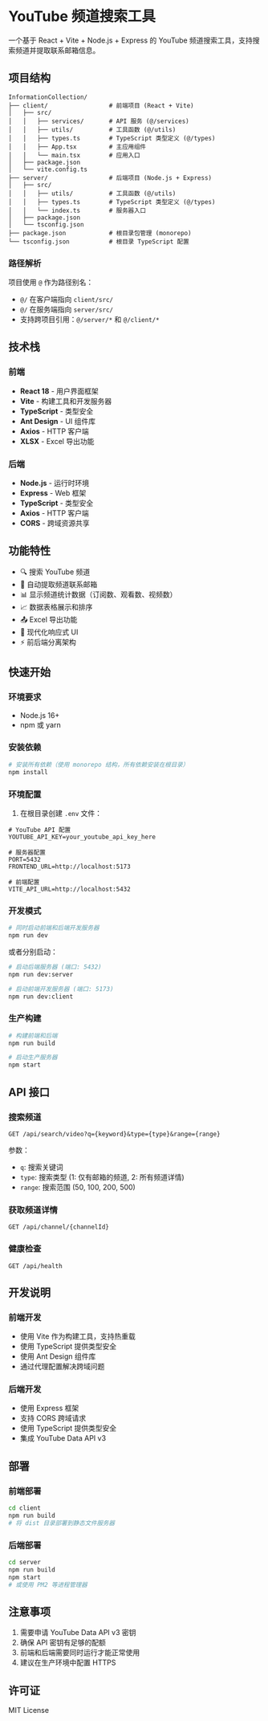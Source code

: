 # YouTube 频道搜索工具

一个基于 React + Vite + Node.js + Express 的 YouTube 频道搜索工具，支持搜索频道并提取联系邮箱信息。

## 项目结构

```
InformationCollection/
├── client/                 # 前端项目 (React + Vite)
│   ├── src/
│   │   ├── services/       # API 服务 (@/services)
│   │   ├── utils/          # 工具函数 (@/utils)
│   │   ├── types.ts        # TypeScript 类型定义 (@/types)
│   │   ├── App.tsx         # 主应用组件
│   │   └── main.tsx        # 应用入口
│   ├── package.json
│   └── vite.config.ts
├── server/                 # 后端项目 (Node.js + Express)
│   ├── src/
│   │   ├── utils/          # 工具函数 (@/utils)
│   │   ├── types.ts        # TypeScript 类型定义 (@/types)
│   │   └── index.ts        # 服务器入口
│   ├── package.json
│   └── tsconfig.json
├── package.json            # 根目录包管理 (monorepo)
└── tsconfig.json           # 根目录 TypeScript 配置
```

### 路径解析

项目使用 `@` 作为路径别名：
- `@/` 在客户端指向 `client/src/`
- `@/` 在服务端指向 `server/src/`
- 支持跨项目引用：`@/server/*` 和 `@/client/*`

## 技术栈

### 前端
- **React 18** - 用户界面框架
- **Vite** - 构建工具和开发服务器
- **TypeScript** - 类型安全
- **Ant Design** - UI 组件库
- **Axios** - HTTP 客户端
- **XLSX** - Excel 导出功能

### 后端
- **Node.js** - 运行时环境
- **Express** - Web 框架
- **TypeScript** - 类型安全
- **Axios** - HTTP 客户端
- **CORS** - 跨域资源共享

## 功能特性

- 🔍 搜索 YouTube 频道
- 📧 自动提取频道联系邮箱
- 📊 显示频道统计数据（订阅数、观看数、视频数）
- 📈 数据表格展示和排序
- 📤 Excel 导出功能
- 🎨 现代化响应式 UI
- ⚡ 前后端分离架构

## 快速开始

### 环境要求

- Node.js 16+ 
- npm 或 yarn

### 安装依赖

```bash
# 安装所有依赖（使用 monorepo 结构，所有依赖安装在根目录）
npm install
```

### 环境配置

1. 在根目录创建 `.env` 文件：

```env
# YouTube API 配置
YOUTUBE_API_KEY=your_youtube_api_key_here

# 服务器配置
PORT=5432
FRONTEND_URL=http://localhost:5173

# 前端配置
VITE_API_URL=http://localhost:5432
```

### 开发模式

```bash
# 同时启动前端和后端开发服务器
npm run dev
```

或者分别启动：

```bash
# 启动后端服务器 (端口: 5432)
npm run dev:server

# 启动前端开发服务器 (端口: 5173)
npm run dev:client
```

### 生产构建

```bash
# 构建前端和后端
npm run build

# 启动生产服务器
npm start
```

## API 接口

### 搜索频道
```
GET /api/search/video?q={keyword}&type={type}&range={range}
```

参数：
- `q`: 搜索关键词
- `type`: 搜索类型 (1: 仅有邮箱的频道, 2: 所有频道详情)
- `range`: 搜索范围 (50, 100, 200, 500)

### 获取频道详情
```
GET /api/channel/{channelId}
```

### 健康检查
```
GET /api/health
```

## 开发说明

### 前端开发
- 使用 Vite 作为构建工具，支持热重载
- 使用 TypeScript 提供类型安全
- 使用 Ant Design 组件库
- 通过代理配置解决跨域问题

### 后端开发
- 使用 Express 框架
- 支持 CORS 跨域请求
- 使用 TypeScript 提供类型安全
- 集成 YouTube Data API v3

## 部署

### 前端部署
```bash
cd client
npm run build
# 将 dist 目录部署到静态文件服务器
```

### 后端部署
```bash
cd server
npm run build
npm start
# 或使用 PM2 等进程管理器
```

## 注意事项

1. 需要申请 YouTube Data API v3 密钥
2. 确保 API 密钥有足够的配额
3. 前端和后端需要同时运行才能正常使用
4. 建议在生产环境中配置 HTTPS

## 许可证

MIT License